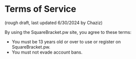 # Terms of Service

(rough draft, last updated 6/30/2024 by Chaziz)

By using the SquareBracket.pw site, you agree to these terms:

* You must be 13 years old or over to use or register on SquareBracket.pw.
* You must not evade account bans.